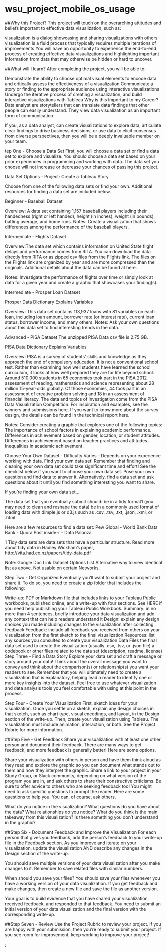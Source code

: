 # wsu_project_mobile_os_usage
 
##Why this Project?
This project will touch on the overarching attitudes and beliefs important to effective data visualization, such as:

visualization is a dialog
showcasing and sharing visualizations with others
visualization is a fluid process that typically requires multiple iterations of improvements
You will have an opportunity to experience the end-to-end process of creating effective data visualizations and highlighting important information from data that may otherwise be hidden or hard to uncover.

##What will I learn?
After completing the project, you will be able to:

Demonstrate the ability to choose optimal visual elements to encode data and critically assess the effectiveness of a visualization
Communicate a story or finding to the appropriate audience using interactive visualizations
Undergo the iterative process of creating a visualization, and build interactive visualizations with Tableau
Why is this Important to my Career?
Data analyst are storytellers that can translate data findings that other people can easily understand. They view data visualization as an important form of communication.

If you, as a data analyst, can create visualizations to explore data, articulate clear findings to drive business decisions, or use data to elicit consensus from diverse perspectives, then you will be a deeply invaluable member on your team.

tep One - Choose a Data Set
First, you will choose a data set or find a data set to explore and visualize. You should choose a data set based on your prior experiences in programming and working with data. The data set you choose will not increase or decrease your chances of passing this project.

Data Set Options - Project: Create a Tableau Story

Choose from one of the following data sets or find your own. Additional resources for finding a data set are included below.

Beginner - Baseball Dataset

Overview: A data set containing 1,157 baseball players including their handedness (right or left handed), height (in inches), weight (in pounds), batting average, and home runs. Notes: Create a visualization that shows differences among the performance of the baseball players.

Intermediate - Flights Dataset

Overview:The data set which contains information on United State flight delays and performance comes from RITA. You can download the data directly from RITA or as zipped csv files from the Flights link. The files on the Flights link are organized by year and are more compressed than the originals. Additional details about the data can be found at here.

Notes: Investigate the performance of flights over time or simply look at data for a given year and create a graphic that showcases your finding(s).

Intermediate - Prosper Loan Dataset

Prosper Data Dictionary Explains Variables

Overview: This data set contains 113,937 loans with 81 variables on each loan, including loan amount, borrower rate (or interest rate), current loan status, borrower income, and many others. Notes: Ask your own questions about this data set to find interesting trends in the data.

Advanced - PISA Dataset The unzipped PISA Data csv file is 2.75 GB.

PISA Data Dictionary Explains Variables

Overview: PISA is a survey of students' skills and knowledge as they approach the end of compulsory education. It is not a conventional school test. Rather than examining how well students have learned the school curriculum, it looks at how well prepared they are for life beyond school. Around 510,000 students in 65 economies took part in the PISA 2012 assessment of reading, mathematics and science representing about 28 million 15-year-olds globally. Of those economies, 44 took part in an assessment of creative problem solving and 18 in an assessment of financial literacy. The data and topics of investigation come from the PISA Data Visualization Competition. For inspiration and examples, see the winners and submissions here. If you want to know more about the survey design, the details can be found in the technical report here.

Notes: Consider creating a graphic that explores one of the following topics: The importance of school factors in explaining academic performance. Differences in achievement based on gender, location, or student attitudes. Differences in achievement based on teacher practices and attitudes. Inequalities in academic achievement.

Choose Your Own Dataset - Difficulty Varies - Depends on your experience working with data. Find your own data set! Remember that finding and cleaning your own data set could take significant time and effort! See the checklist below if you want to choose your own data set. Pose your own question and find data to answer it. Alternatively, find a data set and ask questions about it until you find something interesting you want to share.

If you’re finding your own data set…

The data set that you eventually submit should: be in a tidy format1 (you may need to clean and reshape the data) be in a commonly used format of loading data with dimple.js or d3.js such as .csv, .tsv, .txt, .json, .xml, or .html

Here are a few resources to find a data set: Pew Global - World Bank Data Bank - Quora Post inside-r - Data Palooza

1 Tidy data sets are data sets that have a particular structure. Read more about tidy data in Hadley Wickham’s paper, http://vita.had.co.nz/papers/tidy-data.pdf

Note: Google Doc Link Dataset Options List Alternative way to view identical list as above. Not usable on certain Networks.

Step Two - Get Organized
Eventually you’ll want to submit your project and share it. To do so, you need to create a zip folder that includes the following:

Write-up: PDF or Markdown file that includes links to your Tableau Public workbooks, published online, and a write-up with four sections. See HERE if you need help publishing your Tableau Public Workbook.
Summary: in no more than 4 sentences, briefly introduce your data visualization and add any context that can help readers understand it
Design: explain any design choices you made including changes to the visualization after collecting feedback
Feedback: include all feedback you received from others on your visualization from the first sketch to the final visualization
Resources: list any sources you consulted to create your visualization
Data Files
the final data set used to create the visualization (usually .csv, .tsv, or .json file)
a codebook or other files related to the data set (description, readme, license)
Step Three - Find a Data Story
Explore your data set and craft a message or story around your data! Think about the overall message you want to convey and think about the comparison(s) or relationship(s) you want your readers to see. Remember that you will ultimately need to create a visualization that is explanatory, helping lead a reader to identify one or more key insights into the dataset. Feel free to use whatever visualization and data analysis tools you feel comfortable with using at this point in the process.

Step Four - Create Your Visualization
First, sketch ideas for your visualization. Once you settle on a sketch, explain any design choices in that sketch, such as chart type, visual encodings, and layout, in the Design section of the write-up. Then, create your visualization using Tableau. The visualization must include animation, interaction, or both. See the Project Rubric for more information.

##Step Five - Get Feedback
Share your visualization with at least one other person and document their feedback. There are many ways to get feedback, and more feedback is generally better! Here are some options.

Share your visualization with others in person and have them think aloud as they read and explore the graphic so you can document what stands out to them and how they interpret the graphic.
Share a link to your project in your Study Group, or Slack community, depending on what version of the program you are in, and ask others to share their constructive criticisms. Be sure to offer advice to others who are seeking feedback too!
You might need to ask specific questions to prompt the reader. Here are some questions to help you. You can, of course, ask others.

What do you notice in the visualization?
What questions do you have about the data?
What relationships do you notice?
What do you think is the main takeaway from this visualization?
Is there something you don’t understand in the graphic?

##Step Six - Document Feedback and Improve the Visualization
For each person that gives you feedback, add the person’s feedback to your write-up file in the Feedback section. As you improve and iterate on your visualization, update the visualization AND describe any changes in the Design section of the write-up.

You should save multiple versions of your data visualization after you make changes to it. Remember to save related files with similar numbers.

When should you save your files? You should save your files whenever you have a working version of your data visualization. If you get feedback and make changes, then create a new file and save the file as another version.

Your goal is to build evidence that you have shared your visualization, received feedback, and responded to that feedback. You need to submit an initial version of your data visualization and the final version with the corresponding write-up.

##Step Seven - Review
Use the Project Rubric to review your project. If you are happy with your submission, then you’re ready to submit your project. If you see room for improvement, keep working to improve your project!

;
